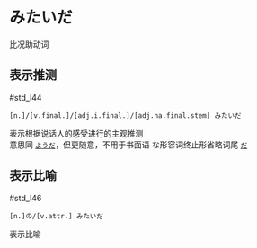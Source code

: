 # みたいだ
 比况助动词
## 表示推测
 #std_l44
 
```nihongo
[n.]/[v.final.]/[adj.i.final.]/[adj.na.final.stem] みたいだ
```
表示根据说话人的感受进行的主观推测  
意思同 [`ようだ`](ようだ.md)，但更随意，不用于书面语
な形容词终止形省略词尾 [`だ`](だ.md)  

## 表示比喻
 #std_l46
```nihongo
[n.]の/[v.attr.] みたいだ
```

表示比喻  